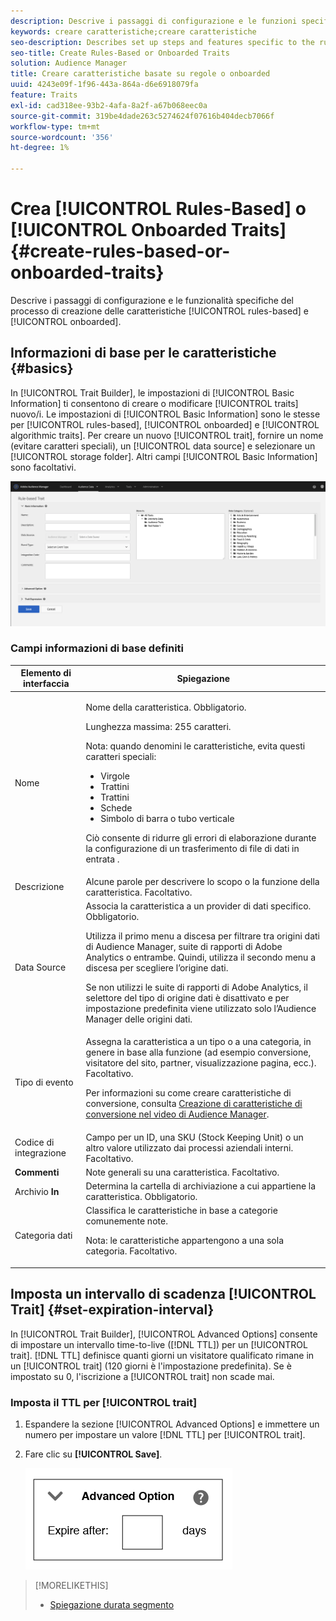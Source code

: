 ```yaml
---
description: Descrive i passaggi di configurazione e le funzioni specifiche del processo di creazione delle caratteristiche basato su regole e onboarded.
keywords: creare caratteristiche;creare caratteristiche
seo-description: Describes set up steps and features specific to the rules-based and onboarded trait creation process.
seo-title: Create Rules-Based or Onboarded Traits
solution: Audience Manager
title: Creare caratteristiche basate su regole o onboarded
uuid: 4243e09f-1f96-443a-864a-d6e6918079fa
feature: Traits
exl-id: cad318ee-93b2-4afa-8a2f-a67b068eec0a
source-git-commit: 319be4dade263c5274624f07616b404decb7066f
workflow-type: tm+mt
source-wordcount: '356'
ht-degree: 1%

---
```


# Crea [!UICONTROL Rules-Based] o [!UICONTROL Onboarded Traits] {#create-rules-based-or-onboarded-traits}

Descrive i passaggi di configurazione e le funzionalità specifiche del processo di creazione delle caratteristiche [!UICONTROL rules-based] e [!UICONTROL onboarded].

<!-- c_tb_rules_traits.xml -->

## Informazioni di base per le caratteristiche {#basics}

In [!UICONTROL Trait Builder], le impostazioni di [!UICONTROL Basic Information] ti consentono di creare o modificare [!UICONTROL traits] nuovo/i. Le impostazioni di [!UICONTROL Basic Information] sono le stesse per [!UICONTROL rules-based], [!UICONTROL onboarded] e [!UICONTROL algorithmic traits]. Per creare un nuovo [!UICONTROL trait], fornire un nome (evitare caratteri speciali), un [!UICONTROL data source] e selezionare un [!UICONTROL storage folder]. Altri campi [!UICONTROL Basic Information] sono facoltativi.

<!-- c_tb_basics.xml -->

![create-trait](assets/create-trait.png)

### Campi informazioni di base definiti

<table id="table_42AEC7A5B22346C5BB996D2D36C56229"> 
 <thead> 
  <tr> 
   <th colname="col1" class="entry"> Elemento di interfaccia </th> 
   <th colname="col2" class="entry"> Spiegazione </th> 
  </tr> 
 </thead>
 <tbody> 
  <tr> 
   <td colname="col1"> Nome <b><span class="uicontrol"></span></b> </td> 
   <td colname="col2"> <p>Nome della caratteristica. Obbligatorio. </p> <p>Lunghezza massima: 255 caratteri. </p> <p> <p>Nota: quando denomini le caratteristiche, evita questi caratteri speciali: 
      <ul id="ul_AB38A333F21A4AA9B5656CBA69BA65E3"> 
       <li id="li_0E5033B540BC41E799075845388E85A7">Virgole </li> 
       <li id="li_B1A6C3E3FB98473A91E4675EE09460F0">Trattini </li> 
       <li id="li_579302FE34B64FE0AE3C751012839229">Trattini </li> 
       <li id="li_44890F738CC64E449CC2545D701ECBC7">Schede </li> 
       <li id="li_C203837501A94342923C99A7DAD1ED61">Simbolo di barra o tubo verticale </li> 
      </ul> </p> </p> <p>Ciò consente di ridurre gli errori di elaborazione durante la configurazione di un trasferimento di file di dati in entrata <a href="../../integration/sending-audience-data/batch-data-transfer-explained/inbound-file-contents.md"></a>. </p> </td> 
  </tr> 
  <tr> 
   <td colname="col1"> Descrizione <b><span class="uicontrol"></span></b> </td> 
   <td colname="col2"> Alcune parole per descrivere lo scopo o la funzione della caratteristica. Facoltativo. </td> 
  </tr> 
  <tr> 
   <td colname="col1"> Data Source <b><span class="uicontrol"></span></b> </td> 
   <td colname="col2"> Associa la caratteristica a un provider di dati specifico. Obbligatorio. <p>Utilizza il primo menu a discesa per filtrare tra origini dati di Audience Manager, suite di rapporti di Adobe Analytics o entrambe. Quindi, utilizza il secondo menu a discesa per scegliere l’origine dati.</p><p> Se non utilizzi le suite di rapporti di Adobe Analytics, il selettore del tipo di origine dati è disattivato e per impostazione predefinita viene utilizzato solo l’Audience Manager delle origini dati.</p>  </td> 
  </tr>
   <tr> 
   <td colname="col1"> Tipo di evento <b><span class="uicontrol"></span></b> </td> 
   <td colname="col2"> Assegna la caratteristica a un tipo o a una categoria, in genere in base alla funzione (ad esempio conversione, visitatore del sito, partner, visualizzazione pagina, ecc.). Facoltativo. <p> Per informazioni su come creare caratteristiche di conversione, consulta <a href="https://experienceleague.adobe.com/docs/audience-manager-learn/tutorials/build-and-manage-audiences/traits-and-segments/creating-conversion-traits.html">Creazione di caratteristiche di conversione nel video di Audience Manager</a>. </p></td> 
  </tr> 
  <tr> 
   <td colname="col1"> Codice di integrazione <b><span class="uicontrol"></span></b> </td> 
   <td colname="col2"> Campo per un ID, una SKU (Stock Keeping Unit) o un altro valore utilizzato dai processi aziendali interni. Facoltativo. </td> 
  </tr> 
  <tr> 
   <td colname="col1"> <b><span class="uicontrol"> Commenti</span></b> </td> 
   <td colname="col2"> Note generali su una caratteristica. Facoltativo. </td> 
  </tr> 
  <tr> 
   <td colname="col1"> Archivio <b><span class="uicontrol"> In</span></b> </td> 
   <td colname="col2"> Determina la cartella di archiviazione a cui appartiene la caratteristica. Obbligatorio. </td> 
  </tr> 
  <tr> 
   <td colname="col1"> Categoria dati <b><span class="uicontrol"></span></b> </td> 
   <td colname="col2"> Classifica le caratteristiche in base a categorie comunemente note. <p>Nota: le caratteristiche appartengono a una sola categoria. Facoltativo. </p> </td> 
  </tr> 
 </tbody> 
</table>

## Imposta un intervallo di scadenza [!UICONTROL Trait] {#set-expiration-interval}

In [!UICONTROL Trait Builder], [!UICONTROL Advanced Options] consente di impostare un intervallo time-to-live ([!DNL TTL]) per un [!UICONTROL trait]. [!DNL TTL] definisce quanti giorni un visitatore qualificato rimane in un [!UICONTROL trait] (120 giorni è l&#39;impostazione predefinita). Se è impostato su 0, l&#39;iscrizione a [!UICONTROL trait] non scade mai.

<!-- t_tb_ttl.xml -->

### Imposta il TTL per [!UICONTROL trait]

1. Espandere la sezione [!UICONTROL Advanced Options] e immettere un numero per impostare un valore [!DNL TTL] per [!UICONTROL trait].
1. Fare clic su **[!UICONTROL Save]**.

   ![](assets/TTL.png)

>[!MORELIKETHIS]
>
>* [Spiegazione durata segmento](../../features/traits/segment-ttl-explained.md)
